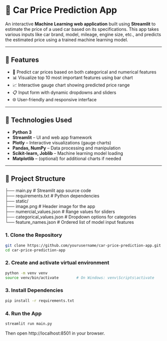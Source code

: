 # 🚗 Car Price Prediction App

An interactive **Machine Learning web application** built using **Streamlit** to estimate the price of a used car based on its specifications. This app takes various inputs like car brand, model, mileage, engine size, etc., and predicts the estimated price using a trained machine learning model.

---

## 📌 Features

- 🎯 Predict car prices based on both categorical and numerical features
- 📊 Visualize top 10 most important features using bar chart
- 📈 Interactive gauge chart showing predicted price range
- 📋 Input form with dynamic dropdowns and sliders
- 🌐 User-friendly and responsive interface

---

## 🧠 Technologies Used

- **Python 3**
- **Streamlit** – UI and web app framework
- **Plotly** – Interactive visualizations (gauge charts)
- **Pandas, NumPy** – Data processing and manipulation
- **Scikit-learn, Joblib** – Machine learning model loading
- **Matplotlib** – (optional) for additional charts if needed

---

## 📁 Project Structure

├── main.py # Streamlit app source code  
├── requirements.txt # Python dependencies  
├── static/  
├── image.png # Header image for the app  
├── numercial_values.json # Range values for sliders  
├── categorical_values.json # Dropdown options for categories  
└── feature_names.json # Ordered list of model input features  


### 1. Clone the Repository

```bash
git clone https://github.com/yourusername/car-price-prediction-app.git
cd car-price-prediction-app
```

### 2. Create and activate virtual environment

```bash
python -m venv venv
source venv/bin/activate        # On Windows: venv\Scripts\activate
```

### 3. Install Dependencies

```bash
pip install -r requirements.txt
```

### 4. Run the App

```bash
streamlit run main.py
```

Then open http://localhost:8501 in your browser.


